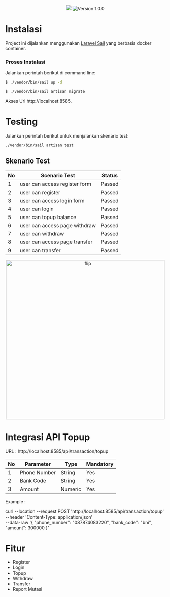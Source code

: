 <p align="center">
<a href="https://laravel.com"><img src="https://img.shields.io/badge/made%20with-Laravel-red"></a>
<img src="https://img.shields.io/badge/version-1.0.0-blueviolet" alt="Version 1.0.0">
</p>


# Instalasi

Project ini dijalankan menggunakan <a href="https://laravel.com/docs/8.x/sail">Laravel Sail</a> yang berbasis docker container.

### Proses Instalasi

Jalankan perintah berikut di command line:

```bash
$ ./vendor/bin/sail up -d
```

```bash
$ ./vendor/bin/sail artisan migrate
```

Akses Url http://localhost:8585.

# Testing

Jalankan perintah berikut untuk menjalankan skenario test:

```bash
./vendor/bin/sail artisan test
```

## Skenario Test

<table>
  <thead>
    <tr>
      <th>No</th>
      <th>Scenario Test</th>
      <th>Status</th>
    </tr>
  </thead>
  <tbody>
    <tr>
      <td>1</td>
      <td>user can access register form</td>
      <td>Passed</td>
    </tr>
    <tr>
      <td>2</td>
      <td>user can register</td>
      <td>Passed</td>
    </tr>
    <tr>
      <td>3</td>
      <td>user can access login form</td>
      <td>Passed</td>
    </tr>
    <tr>
      <td>4</td>
      <td>user can login</td>
      <td>Passed</td>
    </tr>
    <tr>
      <td>5</td>
      <td>user can topup balance</td>
      <td>Passed</td>
    </tr>
    <tr>
      <td>6</td>
      <td>user can access page withdraw</td>
      <td>Passed</td>
    </tr>
    <tr>
      <td>7</td>
      <td>user can withdraw</td>
      <td>Passed</td>
    </tr>
    <tr>
      <td>8</td>
      <td>user can access page transfer</td>
      <td>Passed</td>
    </tr>
    <tr>
      <td>9</td>
      <td>user can transfer</td>
      <td>Passed</td>
    </tr>
  </tbody>
</table>

<p align="center">
  <a href="#"><img alt="flip" src="https://user-images.githubusercontent.com/8348927/103419767-0c305000-4bc7-11eb-88fd-bb2a30267a8f.png" width="500"/></a>
</p>


# Integrasi API Topup
URL : http://localhost:8585/api/transaction/topup
<table>
    <thead>
        <tr>
            <th>No</th>
            <th>Parameter</th>
            <th>Type</th>
            <th>Mandatory</th>
        </tr>
    </thead>
    <tbody>
        <tr>
            <td>1</td>
            <td>Phone Number</td>
            <td>String</td>
            <td>Yes</td>
        </tr>
        <tr>
            <td>2</td>
            <td>Bank Code</td>
            <td>String</td>
            <td>Yes</td>
        </tr>
        <tr>
            <td>3</td>
            <td>Amount</td>
            <td>Numeric</td>
            <td>Yes</td>
        </tr>
    </tbody>
</table>

Example : 

curl --location --request POST 'http://localhost:8585/api/transaction/topup' \
--header 'Content-Type: application/json' \
--data-raw '{
    "phone_number": "087874083220",
    "bank_code": "bni",
    "amount": 300000
}'

# Fitur
- Register
- Login
- Topup
- Withdraw
- Transfer
- Report Mutasi